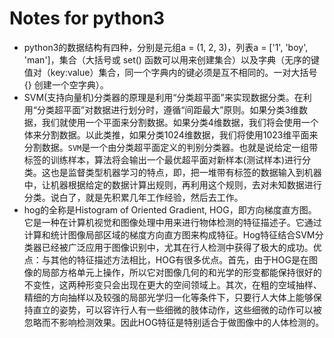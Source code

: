 # Notes for python3  
- python3的数据结构有四种，分别是元组a = (1, 2, 3)，列表a = ['1', 'boy', 'man']，集合（大括号或 set() 函数可以用来创建集合）以及字典（无序的键值对（key:value）集合，同一个字典内的键必须是互不相同的。一对大括号 {} 创建一个空字典）。  
- SVM(支持向量机)分类器的原理是利用“分类超平面”来实现数据分类。在利用“分类超平面”对数据进行划分时，遵循“间距最大”原则。如果分类3维数据，我们就使用一个平面来分割数据。如果分类4维数据，我们将会使用一个体来分割数据。以此类推，如果分类1024维数据，我们将使用1023维平面来分割数据。`SVM`是一个由分类超平面定义的判别分类器。也就是说给定一组带标签的训练样本，算法将会输出一个最优超平面对新样本(测试样本)进行分类。这也是监督类型机器学习的特点，即，把一堆带有标签的数据输入到机器中，让机器根据给定的数据计算出规则，再利用这个规则，去对未知数据进行分类。说白了，就是先积累几年工作经验，然后去工作。  
- hog的全称是Histogram of Oriented Gradient, HOG，即方向梯度直方图。它是一种在计算机视觉和图像处理中用来进行物体检测的特征描述子。它通过计算和统计图像局部区域的梯度方向直方图来构成特征。Hog特征结合SVM分类器已经被广泛应用于图像识别中，尤其在行人检测中获得了极大的成功。优点：与其他的特征描述方法相比，HOG有很多优点。首先，由于HOG是在图像的局部方格单元上操作，所以它对图像几何的和光学的形变都能保持很好的不变性，这两种形变只会出现在更大的空间领域上。其次，在粗的空域抽样、精细的方向抽样以及较强的局部光学归一化等条件下，只要行人大体上能够保持直立的姿势，可以容许行人有一些细微的肢体动作，这些细微的动作可以被忽略而不影响检测效果。因此HOG特征是特别适合于做图像中的人体检测的。

